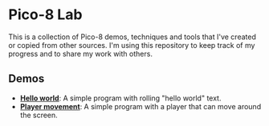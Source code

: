 # Pico-8 Lab

This is a collection of Pico-8 demos, techniques and tools that I've created or copied from other sources. I'm using this repository to keep track of my progress and to share my work with others.

## Demos

- [**Hello world**](https://radwan92.github.io/pico-lab/demos/hello-world/hello-world.html): A simple program with rolling "hello world" text.
- [**Player movement**](https://radwan92.github.io/pico-lab/demos/player-movement/player-movement.html): A simple program with a player that can move around the screen.